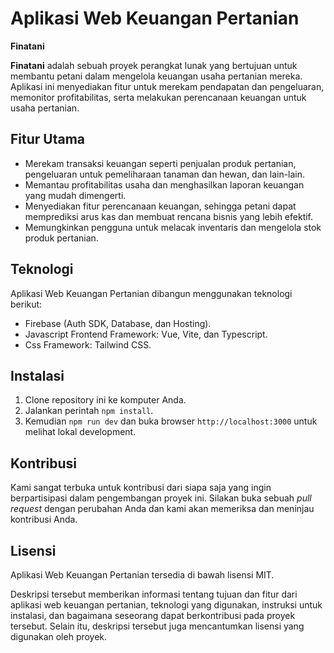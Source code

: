 # Aplikasi Web Keuangan Pertanian

**Finatani**

**Finatani** adalah sebuah proyek perangkat lunak yang bertujuan untuk membantu petani dalam mengelola keuangan usaha pertanian mereka. Aplikasi ini menyediakan fitur untuk merekam pendapatan dan pengeluaran, memonitor profitabilitas, serta melakukan perencanaan keuangan untuk usaha pertanian.

## Fitur Utama

- Merekam transaksi keuangan seperti penjualan produk pertanian, pengeluaran untuk pemeliharaan tanaman dan hewan, dan lain-lain.
- Memantau profitabilitas usaha dan menghasilkan laporan keuangan yang mudah dimengerti.
- Menyediakan fitur perencanaan keuangan, sehingga petani dapat memprediksi arus kas dan membuat rencana bisnis yang lebih efektif.
- Memungkinkan pengguna untuk melacak inventaris dan mengelola stok produk pertanian.

## Teknologi

Aplikasi Web Keuangan Pertanian dibangun menggunakan teknologi berikut:

- Firebase (Auth SDK, Database, dan Hosting).
- Javascript Frontend Framework: Vue, Vite, dan Typescript.
- Css Framework: Tailwind CSS.

## Instalasi

1. Clone repository ini ke komputer Anda.
2. Jalankan perintah `npm install`.
3. Kemudian `npm run dev` dan buka browser `http://localhost:3000` untuk melihat lokal development.

## Kontribusi

Kami sangat terbuka untuk kontribusi dari siapa saja yang ingin berpartisipasi dalam pengembangan proyek ini. Silakan buka sebuah *pull request* dengan perubahan Anda dan kami akan memeriksa dan meninjau kontribusi Anda.

## Lisensi

Aplikasi Web Keuangan Pertanian tersedia di bawah lisensi MIT. 

Deskripsi tersebut memberikan informasi tentang tujuan dan fitur dari aplikasi web keuangan pertanian, teknologi yang digunakan, instruksi untuk instalasi, dan bagaimana seseorang dapat berkontribusi pada proyek tersebut. Selain itu, deskripsi tersebut juga mencantumkan lisensi yang digunakan oleh proyek.
